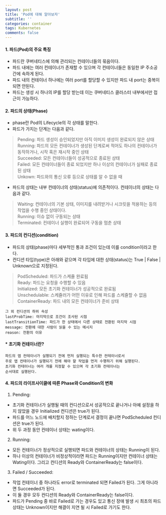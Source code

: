 ```yaml
---
layout: post
title: 'Pod에 대해 알아보자'
subtitle: ''
categories: container
tags: Kubernetes
comments: false
---
```


#### 1. 파드(Pod)의 주요 특징 ####
- 파드란 쿠버네티스에 의해 관리되는 컨테이너들의 묶음이다. 
- 파드 내에는 여러 컨테이너가 존재할 수 있으며 각 컨테이너들은 동일한 IP 주소공간에 속하게 된다.
- 파드 내의 컨테이너 하나에는 여러 port를 할당할 수 있지만 파드 내 port는 중복이 되면 안된다.
- 파드는 생성 시 하나의 IP를 할당 받는데 이는 쿠버네티스 클러스터 내부에서만 접근이 가능하다. 

#### 2. 파드의 상태(Phase) ####
- phase란 Pod의 Lifecycle의 각 상태를 말한다. 
- 파드가 가지는 단계는 다음과 같다.
> Pending: 파드 생성이 승인되었지만 아직 이미지 생성이 완료되지 않은 상태  
> Running: 파드의 모든 컨테이너가 생성된 단계로써 적어도 하나의 컨테이너가 동작하거나, 시작 혹은 재시작 중인 상태  
> Succeeded: 모든 컨테이너들이 성공적으로 종료된 상태    
> Failed: 모든 컨테이너들이 종료 되었지만 하나 이상의 컨테이너가 실패로 종료된 상태  
> Unkown: 파드와의 통신 오류 등으로 상태를 알 수 없을 때
- 파드의 상태는 내부 컨테이너의 상태(status)에 의존적이다. 컨테이너의 상태는 다음과 같다.
> Waiting: 컨테이너의 기본 상태, 이미지를 내려받거나 시크릿을 적용하는 등의 작업을 수행 중인 상태이다.  
> Running: 이슈 없이 구동되는 상태  
> Terminated: 컨테이너 실행이 완료되어 구동을 멈춘 상태  

#### 3. 파드의 컨디션(condition) ####
- 파드의 상태(phase)마다 세부적인 통과 조건이 있는데 이를 condition이라고 한다.
- 컨디션 타입(type)은 아래와 같으며 각 타입에 대한 상태(status)는 True | False | Unknown으로 지정된다.
> PodScheduled: 파드가 스케쥴 완료됨  
> Ready: 파드는 요청을 수행할 수 있음  
> Initialized: 모든 초기화 컨테이너가 성공적으로 완료됨  
> Unschedulable: 스케쥴러가 어떤 이유로 인해 파드를 스케쥴할 수 없음  
> ContainerReady: 파드 내의 모든 컨테이너가 준비 상태  

```
그 외 컨디션의 하위 속성
lastProbTime: 마지막으로 조건이 조사된 시점
lastTransitionTime: 파드가 한 상태에서 다른 상태로 전환된 마지막 시점
message: 전환에 대한 사람이 읽을 수 있는 메시지
reason: 전환의 이유
```

#### * 초기화 컨테이너란? ####
```
파드의 앱 컨테이너가 실행되기 전에 먼저 실행되는 특수한 컨테이너로서
주로 앱 컨테이너가 실행되기 전에 해야 할 작업을 먼저 수행하기 위해 실행된다.
초기화 컨테이너는 여러 개를 지정할 수 있으며 각 초기화 컨테이너는 
순서대로 실행된다.   
```


#### 4. 파드의 라이프사이클에 따른 Phase와 Condition의 변화 ####
1) Pending:  
- 초기화 컨테이너가 실행될 때의 컨디션으로서 성공적으로 끝나거나 아예 설정을 하지 않았을 경우 Initialized 컨디션은 true가 된다.  
- 파드를 어느 노드에 배치할지 정하는 단계로서 결정이 끝나면 PodScheduled 컨디션은 true가 된다.  
- 위 두 과정 동안 컨테이너 상태는 wating이다. 

2) Running:  
- 모든 컨테이너가 정상적으로 실행되면 파드와 컨테이너의 상태는 Running이 된다.
- 하나 이상의 컨테이너가 비정상적이라면 파드는 Running이지만 컨테이너 상태는 Wating이다. 그리고 컨디션의 Ready와 ContainerReady는 false이다.

3) Failed / Succeeded:
- 작업 컨테이너 중 하나라도 error로 terminated 되면 Failed가 된다. 그게 아니라면 Succeeded가 된다. 
- 이 둘 경우 모두 컨디션의 Ready와 ContainerReady는 false이다.
- 파드가 Pending 중 바로 Failed로 가는 경우도 있고 통신 장애 발생 시 최초의 파드 상태는 Unknown이지만 해결이 지연 될 시 Failed로 가기도 한다.  
